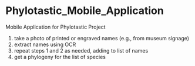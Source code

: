 # Phylotastic_Mobile_Application

Mobile Application for Phylotastic Project
1. take a photo of printed or engraved names (e.g., from museum signage)
2. extract names using OCR
3. repeat steps 1 and 2 as needed, adding to list of names
4. get a phylogeny for the list of species 


